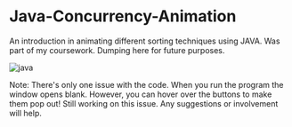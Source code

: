 # Java-Concurrency-Animation
An introduction in animating different sorting techniques using JAVA. Was part of my coursework. Dumping here for future purposes.

![java](https://user-images.githubusercontent.com/39982386/47759706-dad23780-dc7e-11e8-9d62-d9e3eebebb55.jpg)


Note: There's only one issue with the code. When you run the program the window opens blank. However, you can hover over the buttons to make them pop out! Still working on this issue. Any suggestions or involvement will help.

